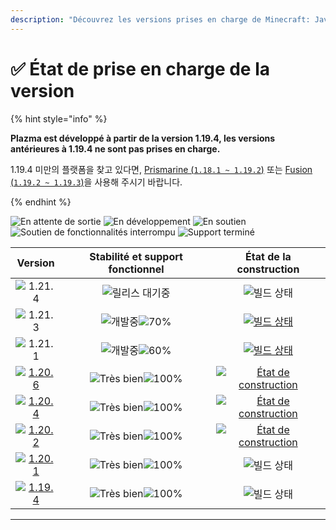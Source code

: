 ```yaml
---
description: "Découvrez les versions prises en charge de Minecraft: Java Edition par Plazma."
---
```


# ✅ État de prise en charge de la version

{% hint style="info" %}

**Plazma est développé à partir de la version 1.19.4, les versions antérieures à 1.19.4 ne sont pas prises en charge.**

1.19.4 미만의 플랫폼을 찾고 있다면, [Prismarine (`1.18.1 ~ 1.19.2`)](https://github.com/PrismarineTeam/Prismarine) 또는 [Fusion (`1.19.2 ~ 1.19.3`)](https://github.com/RuinedTechnologyUnify/Fusion)을 사용해 주시기 바랍니다.

{% endhint %}

[wtr]: https://badge.plazmamc.org/0/En%20attente%20de%20publication
[idv]: <https://badge.plazmamc.org/1/En développement>
[atv]: <https://badge.plazmamc.org/2/En soutien>
[fse]: <https://badge.plazmamc.org/6/Soutien de fonctionnalités interrompu>
[eol]: <https://badge.plazmamc.org/4/Support terminé>
[ukn]: https://badge.plazmamc.org/0/Aucune%20information
[vgd]: https://badge.plazmamc.org/2/매우%20좋음
[mid]: https://badge.plazmamc.org/6/Normal
[100]: https://badge.plazmamc.org/percent/100

![En attente de sortie][wtr] ![En développement][idv] ![En soutien][atv] ![Soutien de fonctionnalités interrompu][fse] ![Support terminé][eol]

|                                      Version                                      |          Stabilité    et    support fonctionnel          |                                            État de la construction                                            |
| :-------------------------------------------------------------------------------: | :------------------------------------------------------: | :-----------------------------------------------------------------------------------------------------------: |
|                   ![1.21.4](https://badge.plazmamc.org/0/1.21.4)                  |                      ![릴리스 대기중][wtr]                     |                                                 ![빌드 상태][ukn]                                                 |
|                   ![1.21.3](https://badge.plazmamc.org/1/1.21.3)                  | ![개발중][idv]![70%](https://badge.plazmamc.org/percent/70) |         [![빌드 상태](https://build.plazmamc.org/1.21.3)](https://build.plazmamc.org/1.21.3?redirect=true)        |
|                   ![1.21.1](https://badge.plazmamc.org/6/1.21.1)                  | ![개발중][idv]![60%](https://badge.plazmamc.org/percent/60) |         [![빌드 상태](https://build.plazmamc.org/1.21.1)](https://build.plazmamc.org/1.21.1?redirect=true)        |
| [![1.20.6](https://badge.plazmamc.org/2/1.20.6)](https://git.plazmamc.org/1.20.6) |               ![Très bien][vgd]![100%][100]              | [![État de construction](https://build.plazmamc.org/1.20.6)](https://build.plazmamc.org/1.20.6?redirect=true) |
| [![1.20.4](https://badge.plazmamc.org/6/1.20.4)](https://git.plazmamc.org/1.20.4) |               ![Très bien][vgd]![100%][100]              | [![État de construction](https://build.plazmamc.org/1.20.4)](https://build.plazmamc.org/1.20.4?redirect=true) |
| [![1.20.2](https://badge.plazmamc.org/4/1.20.2)](https://git.plazmamc.org/1.20.2) |               ![Très bien][vgd]![100%][100]              | [![État de construction](https://build.plazmamc.org/1.20.2)](https://build.plazmamc.org/1.20.2?redirect=true) |
| [![1.20.1](https://badge.plazmamc.org/4/1.20.1)](https://git.plazmamc.org/1.20.1) |               ![Très bien][vgd]![100%][100]              |                                                 ![빌드 상태][ukn]                                                 |
| [![1.19.4](https://badge.plazmamc.org/4/1.19.4)](https://git.plazmamc.org/1.19.4) |               ![Très bien][vgd]![100%][100]              |                                                 ![빌드 상태][ukn]                                                 |

***
